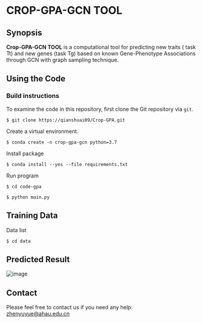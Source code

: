 # CROP-GPA-GCN TOOL

## Synopsis

**Crop-GPA-GCN TOOL** is a computational tool for predicting new traits ( task Tt) and new genes (task Tg) based on known Gene-Phenotype Associations through GCN with graph sampling technique.



## Using the Code

### Build instructions
To examine the code in this repository, first clone the Git repository via ```git```.

```$ git clone https://qianshuai09/Crop-GPA.git```

Create a virtual environment.

```$ conda create -n crop-gpa-gcn python=3.7```

Install package

```$ conda install --yes --file requirements.txt```

Run program

```$ cd code-gpa```

```$ python main.py```


## Training Data

Data list

```$ cd data```


## Predicted Result

![image](predict-result.png)
## Contact 
Please feel free to contact us if you need any help: zhenyuyue@ahau.edu.cn